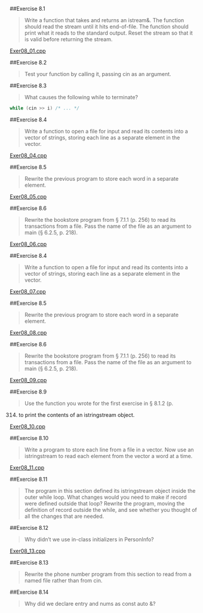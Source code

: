 ##Exercise 8.1

> Write a function that takes and returns an istream&. The
function should read the stream until it hits end-of-file. The function should
print what it reads to the standard output. Reset the stream so that it is valid
before returning the stream.

[Exer08_01.cpp](Exer08_01.cpp) 

##Exercise 8.2

> Test your function by calling it, passing cin as an argument.

##Exercise 8.3

> What causes the following while to terminate?
```cpp
while (cin >> i) /* ... */
```

##Exercise 8.4

> Write a function to open a file for input and read its contents
into a vector of strings, storing each line as a separate element in the
vector.

[Exer08_04.cpp](Exer08_04.cpp) 

##Exercise 8.5

> Rewrite the previous program to store each word in a
separate element.

[Exer08_05.cpp](Exer08_05.cpp) 

##Exercise 8.6

> Rewrite the bookstore program from § 7.1.1 (p. 256) to read
its transactions from a file. Pass the name of the file as an argument to main
(§ 6.2.5, p. 218).

[Exer08_06.cpp](Exer08_06.cpp) 

##Exercise 8.4

> Write a function to open a file for input and read its contents
into a vector of strings, storing each line as a separate element in the
vector.

[Exer08_07.cpp](Exer08_07.cpp) 

##Exercise 8.5

> Rewrite the previous program to store each word in a
separate element.

[Exer08_08.cpp](Exer08_08.cpp) 

##Exercise 8.6

> Rewrite the bookstore program from § 7.1.1 (p. 256) to read
its transactions from a file. Pass the name of the file as an argument to main
(§ 6.2.5, p. 218).

[Exer08_09.cpp](Exer08_09.cpp) 

##Exercise 8.9

> Use the function you wrote for the first exercise in § 8.1.2 (p.
314) to print the contents of an istringstream object.

[Exer08_10.cpp](Exer08_10.cpp) 

##Exercise 8.10

> Write a program to store each line from a file in a
vector<string>. Now use an istringstream to read each element from
the vector a word at a time.

[Exer08_11.cpp](Exer08_11.cpp) 

##Exercise 8.11

> The program in this section defined its istringstream
object inside the outer while loop. What changes would you need to make if
record were defined outside that loop? Rewrite the program, moving the
definition of record outside the while, and see whether you thought of all
the changes that are needed.

##Exercise 8.12

> Why didn’t we use in-class initializers in PersonInfo?

[Exer08_13.cpp](Exer08_13.cpp) 

##Exercise 8.13

> Rewrite the phone number program from this section to read
from a named file rather than from cin.

##Exercise 8.14

> Why did we declare entry and nums as const auto &?
